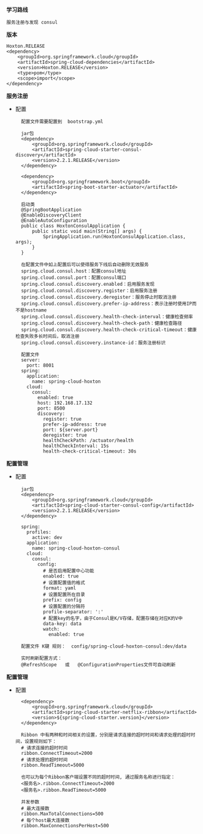 **学习路线**  

	服务注册与发现 consul
	
**版本**

	Hoxton.RELEASE
	<dependency>
        <groupId>org.springframework.cloud</groupId>
        <artifactId>spring-cloud-dependencies</artifactId>
        <version>Hoxton.RELEASE</version>
        <type>pom</type>
        <scope>import</scope>
    </dependency>

**服务注册**

- 配置
  
        配置文件需要配置到  bootstrap.yml
        	
		jar包
        <dependency>
            <groupId>org.springframework.cloud</groupId>
            <artifactId>spring-cloud-starter-consul-discovery</artifactId>
            <version>2.2.1.RELEASE</version>
        </dependency>

        <dependency>
            <groupId>org.springframework.boot</groupId>
            <artifactId>spring-boot-starter-actuator</artifactId>
        </dependency>
		
		启动类
		@SpringBootApplication
        @EnableDiscoveryClient
        @EnableAutoConfiguration
        public class HoxtonConsulApplication {
        	public static void main(String[] args) {
        		SpringApplication.run(HoxtonConsulApplication.class, args);
        	}
        }
		
		在配置文件中如上配置后可以使得服务下线后自动删除无效服务
		spring.cloud.consul.host：配置consul地址
        spring.cloud.consul.port：配置consul端口
        spring.cloud.consul.discovery.enabled：启用服务发现
        spring.cloud.consul.discovery.register：启用服务注册
        spring.cloud.consul.discovery.deregister：服务停止时取消注册
        spring.cloud.consul.discovery.prefer-ip-address：表示注册时使用IP而不是hostname
        spring.cloud.consul.discovery.health-check-interval：健康检查频率
        spring.cloud.consul.discovery.health-check-path：健康检查路径
        spring.cloud.consul.discovery.health-check-critical-timeout：健康检查失败多长时间后，取消注册
        spring.cloud.consul.discovery.instance-id：服务注册标识

		配置文件
		server:
		  port: 8001
		spring:
          application:
            name: spring-cloud-hoxton
          cloud:
            consul:
              enabled: true
              host: 192.168.17.132
              port: 8500
              discovery:
                register: true
                prefer-ip-address: true
                port: ${server.port}
                deregister: true
                healthCheckPath: /actuator/health
                healthCheckInterval: 15s
                health-check-critical-timeout: 30s

**配置管理**

- 配置

        jar包
        <dependency>
            <groupId>org.springframework.cloud</groupId>
            <artifactId>spring-cloud-starter-consul-config</artifactId>
            <version>2.2.1.RELEASE</version>
        </dependency>
        
        spring:
          profiles:
            active: dev
          application:
            name: spring-cloud-hoxton-consul
          cloud:
            consul:
              config:
                # 是否启用配置中心功能
                enabled: true
                # 设置配置值的格式
                format: yaml
                # 设置配置所在目录
                prefix: config
                # 设置配置的分隔符
                profile-separator: ':'
                # 配置key的名字，由于Consul是K/V存储，配置存储在对应K的V中
                data-key: data
                watch:
                  enabled: true
                  
        配置文件 K键 规则：  config/spring-cloud-hoxton-consul:dev/data
        
        实时刷新配置方式：
        @RefreshScope   或   @ConfigurationProperties文件可自动刷新

**配置管理**

- 配置

        <dependency>
            <groupId>org.springframework.cloud</groupId>
            <artifactId>spring-cloud-starter-netflix-ribbon</artifactId>
            <version>${spring-cloud-starter.version}</version>
        </dependency>

        Ribbon 中有两种和时间相关的设置，分别是请求连接的超时时间和请求处理的超时时间，设置规则如下：
        # 请求连接的超时时间
        ribbon.ConnectTimeout=2000
        # 请求处理的超时时间
        ribbon.ReadTimeout=5000
        
        也可以为每个Ribbon客户端设置不同的超时时间, 通过服务名称进行指定：
        <服务名>.ribbon.ConnectTimeout=2000
        <服务名>.ribbon.ReadTimeout=5000
        
        并发参数
        # 最大连接数
        ribbon.MaxTotalConnections=500
        # 每个host最大连接数
        ribbon.MaxConnectionsPerHost=500


					

